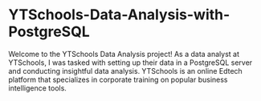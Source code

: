 # YTSchools-Data-Analysis-with-PostgreSQL
Welcome to the YTSchools Data Analysis project! As a data analyst at YTSchools, I was tasked with setting up their data in a PostgreSQL server and conducting insightful data analysis. YTSchools is an online Edtech platform that specializes in corporate training on popular business intelligence tools.
